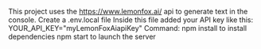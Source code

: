 This project uses the https://www.lemonfox.ai/ api to generate text in the console.
Create a .env.local file
Inside this file added your API key like this: YOUR_API_KEY="myLemonFoxAiapiKey"
Command: npm install to install dependencies
npm start to launch the server
